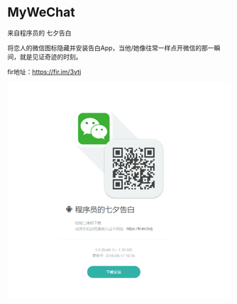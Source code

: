 # MyWeChat
来自程序员的 七夕告白

将恋人的微信图标隐藏并安装告白App，当他/她像往常一样点开微信的那一瞬间，就是见证奇迹的时刻。

fir地址：https://fir.im/3vtj

![image](https://github.com/YangHaoyi/MyWeChat/blob/master/image/fir.png)
